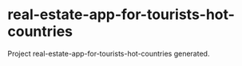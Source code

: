 # real-estate-app-for-tourists-hot-countries
Project real-estate-app-for-tourists-hot-countries generated.
